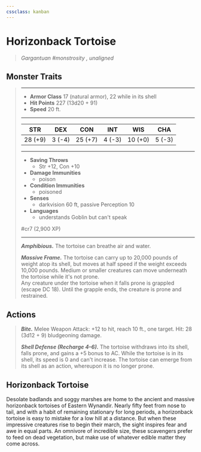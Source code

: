 ```yaml
---
cssclass: kanban
---
```


# Horizonback Tortoise
>*Gargantuan #monstrosity , unaligned*
## Monster Traits
>___
>- **Armor Class** 17 (natural armor), 22 while in its shell
>- **Hit Points** 227 (13d20 + 91)
>- **Speed** 20 ft.
>___
>|STR|DEX|CON|INT|WIS|CHA|
>|:---:|:---:|:---:|:---:|:---:|:---:|
>|28 (+9)|3 (-4)|25 (+7)|4 (-3)|10 (+0)|5 (-3)|
>___
>- **Saving Throws**
>	 - Str +12, Con +10
>- **Damage Immunities**
>	 - poison
>- **Condition Immunities**
>	 - poisoned
>- **Senses**
>	 - darkvision 60 ft, passive Perception 10
>- **Languages**
>	 - understands Goblin but can't speak
>
> #cr7 (2,900 XP)
>___
>***Amphibious.*** The tortoise can breathe air and water.  
>
>***Massive Frame.*** The tortoise can carry up to 20,000 pounds of weight atop its shell, but moves at half speed if the weight exceeds 10,000 pounds. Medium or smaller creatures can move underneath the tortoise while it's not prone.  
>Any creature under the tortoise when it falls prone is grappled (escape DC 18). Until the grapple ends, the creature is prone and restrained.  
>
## Actions
>***Bite.*** Melee Weapon Attack: +12 to hit, reach 10 ft., one target. Hit: 28 (3d12 + 9) bludgeoning damage.  
>
>***Shell Defense (Recharge 4–6).*** The tortoise withdraws into its shell, falls prone, and gains a +5 bonus to AC. While the tortoise is in its shell, its speed is 0 and can't increase. The tortoise can emerge from its shell as an action, whereupon it is no longer prone.
## Horizonback Tortoise
Desolate badlands and soggy marshes are home to the ancient and massive horizonback tortoises of Eastern Wynandir. Nearly fifty feet from nose to tail, and with a habit of remaining stationary for long periods, a horizonback tortoise is easy to mistake for a low hill at a distance. But when these impressive creatures rise to begin their march, the sight inspires fear and awe in equal parts. An omnivore of incredible size, these scavengers prefer to feed on dead vegetation, but make use of whatever edible matter they come across.